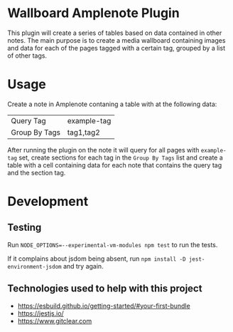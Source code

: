 # Wallboard Amplenote Plugin

This plugin will create a series of tables based on data contained in other notes. The main purpose is to create a media wallboard containing images and data for each of the pages tagged with a certain tag, grouped by a list of other tags.

# Usage
Create a note in Amplenote contaning a table with at the following data:

| | |
|-|-|
|Query Tag|example-tag|
|Group By Tags|tag1,tag2|

After running the plugin on the note it will query for all pages with `example-tag` set, create sections for each tag in the `Group By Tags` list and create a table with a cell containing data for each note that contains the query tag and the section tag.

# Development

## Testing

Run `NODE_OPTIONS=--experimental-vm-modules npm test` to run the tests.

If it complains about jsdom being absent, run `npm install -D jest-environment-jsdom` and try again.


## Technologies used to help with this project

* https://esbuild.github.io/getting-started/#your-first-bundle
* https://jestjs.io/
* https://www.gitclear.com
